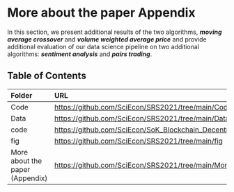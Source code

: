 # More about the paper Appendix
In this section, we present additional results of the two algorithms, ***moving average crossover*** and ***volume weighted average price*** and provide additional evaluation of our data science pipeline on two additional algorithms: ***sentiment analysis*** and ***pairs trading***. 


## Table of Contents

|   **Folder**   | **URL** | 
|:------------|:---------|
| Code| https://github.com/SciEcon/SRS2021/tree/main/Code|   
| Data| https://github.com/SciEcon/SRS2021/tree/main/Data |  
|code |  https://github.com/SciEcon/SoK_Blockchain_Decentralization/tree/main/code |  
|fig|https://github.com/SciEcon/SRS2021/tree/main/fig | 
|More about the paper (Appendix)|https://github.com/SciEcon/SRS2021/tree/main/More%20about%20the%20paper| 

